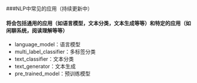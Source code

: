 ###NLP中常见的应用（持续更新中）
#### 将会包括通用的应用（如语言模型，文本分类，文本生成等等）和特定的应用（如闲聊系统，阅读理解等等）

* language_model：语言模型
* multi_label_classifier：多标签分类
* text_classifier：文本分类
* text_generator：文本生成
* pre_trained_model：预训练模型